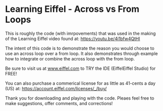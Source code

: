 # Learning Eiffel - Across vs From Loops
This is roughly the code (with imrpovements) that was used in the making of the Learning Eiffel video found at: https://youtu.be/4i1bfw4QtHI

The intent of this code is to demonstrate the reason you would choose to use an across loop over a from loop. It also demonstrates through example how to integrate or combine the across loop with the from loop.

Be sure to visit us at www.eiffel.com to TRY the IDE (EiffelEiffel Studio) for FREE!

You can also purchase a commerical license for as little as 41-cents a day (US) at: https://account.eiffel.com/licenses/_/buy/

Thank you for downloading and playing with the code. Pleaes feel free to make suggestions, offer comments, and corrections!
